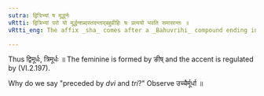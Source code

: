 ```yaml
---
sutra: द्वित्रिभ्यां ष मूर्द्ध्नः
vRtti: द्वित्रिभ्यां परो यो मूर्द्धन्शब्दस्तदन्ताद्बहुव्रीहिः षः प्रत्ययो भवति समासान्तः ॥
vRtti_eng: The affix _sha_ comes after a _Bahuvrihi_ compound ending in _murdhan_, and preceded by _dvi_ and _tri_.

---
```

Thus द्विमूर्धः, त्रिमूर्धः ॥ The feminine is formed by ङीष् and the accent is regulated by (VI.2.197).

Why do we say "preceded by _dvi_ and _tri_?" Observe उच्चैर्मूर्धा ॥